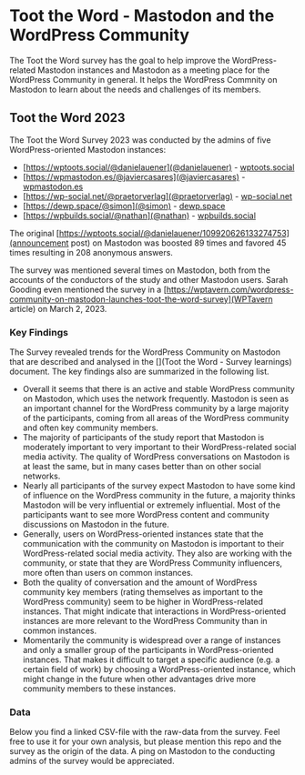 # Toot the Word - Mastodon and the WordPress Community 
The Toot the Word survey has the goal to help improve the WordPress-related Mastodon instances and Mastodon as a meeting place for the WordPress Community in general. It helps the WordPress Commnity on Mastodon to learn about the needs and challenges of its members.

## Toot the Word 2023
The Toot the Word Survey 2023 was conducted by the admins of five WordPress-oriented Mastodon instances:

* [https://wptoots.social/@danielauener](@danielauener) - [wptoots.social](https://wptoots.social)
* [https://wpmastodon.es/@javiercasares](@javiercasares) - [wpmastodon.es](https://wpmastodon.es)
* [https://wp-social.net/@praetorverlag](@praetorverlag) - [wp-social.net](https://wp-social.net)
* [https://dewp.space/@simon](@simon) - [dewp.space](https://dewp.space)
* [https://wpbuilds.social/@nathan](@nathan) - [wpbuilds.social](https://wpbuilds.social)

The original [https://wptoots.social/@danielauener/109920626133274753](announcement post) on Mastodon was boosted 89 times and favored 45 times resulting in 208 anonymous answers. 

The survey was mentioned several times on Mastodon, both from the accounts of the conductors of the study and other Mastodon users. Sarah Gooding even mentioned the survey in a [https://wptavern.com/wordpress-community-on-mastodon-launches-toot-the-word-survey](WPTavern article) on March 2, 2023.

### Key Findings

The Survey revealed trends for the WordPress Community on Mastodon that are described and analysed in the [](Toot the Word - Survey learnings) document. The key findings also are summarized in the following list.

* Overall it seems that there is an active and stable WordPress community on Mastodon, which uses the network frequently. Mastodon is seen as an important channel for the WordPress community by a large majority of the participants, coming from all areas of the WordPress community and often key community members. 
* The majority of participants of the study report that Mastodon is moderately important to very important to their WordPress-related social media activity. The quality of WordPress conversations on Mastodon is at least the same, but in many cases better than on other social networks.
* Nearly all participants of the survey expect Mastodon to have some kind of influence on the WordPress community in the future, a majority thinks Mastodon will be very influential or extremely influential. Most of the participants want to see more WordPress content and community discussions on Mastodon in the future.
* Generally, users on WordPress-oriented instances state that the communication with the community on Mastodon is important to their WordPress-related social media activity. They also are working with the community, or state that they are WordPress Community influencers, more often than users on common instances.
* Both the quality of conversation and the amount of WordPress community key members (rating themselves as important to the WordPress community) seem to be higher in WordPress-related instances. That might indicate that interactions in WordPress-oriented instances are more relevant to the WordPress Community than in common instances. 
* Momentarily the community is widespread over a range of instances and only a smaller group of the participants in WordPress-oriented instances. That makes it difficult to target a specific audience (e.g. a certain field of work) by choosing a WordPress-oriented instance, which might change in the future when other advantages drive more community members to these instances.

### Data

Below you find a linked CSV-file with the raw-data from the survey. Feel free to use it for your own analysis, but please mention this repo and the survey as the origin of the data. A ping on Mastodon to the conducting admins of the survey would be appreciated.

[](toot-the-word-survey-2023.raw.csv)
